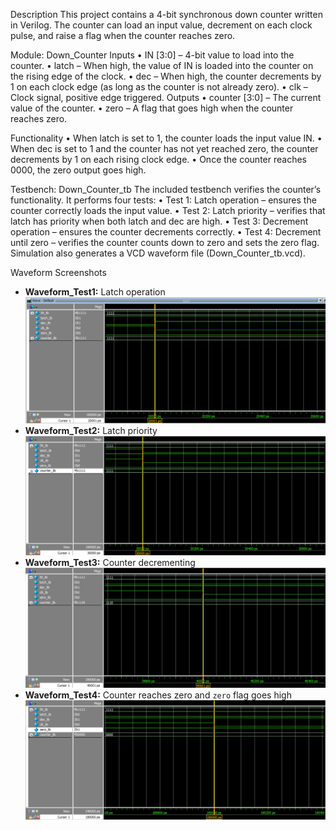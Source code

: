 Description
This project contains a 4-bit synchronous down counter written in Verilog. The counter can load an input value, decrement on each clock pulse, and raise a flag when the counter reaches zero.

Module: Down_Counter
Inputs
•	IN [3:0] – 4-bit value to load into the counter.
•	latch – When high, the value of IN is loaded into the counter on the rising edge of the clock.
•	dec – When high, the counter decrements by 1 on each clock edge (as long as the counter is not already zero).
•	clk – Clock signal, positive edge triggered.
Outputs
•	counter [3:0] – The current value of the counter.
•	zero – A flag that goes high when the counter reaches zero.

Functionality
•	When latch is set to 1, the counter loads the input value IN.
•	When dec is set to 1 and the counter has not yet reached zero, the counter decrements by 1 on each rising clock edge.
•	Once the counter reaches 0000, the zero output goes high.

Testbench: Down_Counter_tb
The included testbench verifies the counter’s functionality. It performs four tests:
•	Test 1: Latch operation – ensures the counter correctly loads the input value.
•	Test 2: Latch priority – verifies that latch has priority when both latch and dec are high.
•	Test 3: Decrement operation – ensures the counter decrements correctly.
•	Test 4: Decrement until zero – verifies the counter counts down to zero and sets the zero flag.
Simulation also generates a VCD waveform file (Down_Counter_tb.vcd).

Waveform Screenshots  
- **Waveform_Test1:** Latch operation  
  ![Waveform Test 1](Waveform_Test%201.png)  
- **Waveform_Test2:** Latch priority  
  ![Waveform Test 2](Waveform_Test%202.png)  
- **Waveform_Test3:** Counter decrementing  
  ![Waveform Test 3](Waveform_Test%203.png)  
- **Waveform_Test4:** Counter reaches zero and `zero` flag goes high  
  ![Waveform Test 4](Waveform_Test%204.png) 
